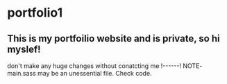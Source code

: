 # portfolio1

This is my portfoilio website and is private, so hi myslef!
-------------------------------------------------------------
don't make any huge changes without conatcting me
!------!
NOTE- main.sass may be an unessential file. Check code.
